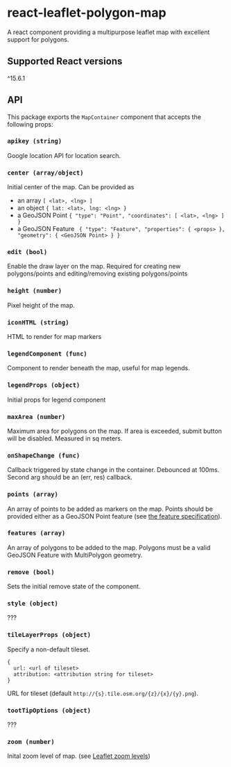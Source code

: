 # react-leaflet-polygon-map

A react component providing a multipurpose leaflet map with excellent support
for polygons.

## Supported React versions

^15.6.1

## API

This package exports the `MapContainer` component that accepts the following
props:

### `apikey (string)`

Google location API for location search.

### `center (array/object)`

Initial center of the map. Can be provided as
  - an array `[ <lat>, <lng> ]`
  - an object `{ lat: <lat>, lng: <lng> }`
  - a GeoJSON Point `{ "type": "Point", "coordinates": [ <lat>, <lng> ] }`
  - a GeoJSON Feature ```
    {
      "type": "Feature",
      "properties": { <props> },
      "geometry": { <GeoJSON Point> }
    }```

### `edit (bool)`

Enable the draw layer on the map. Required for creating new polygons/points and
editing/removing existing polygons/points

### `height (number)`

Pixel height of the map.

### `iconHTML (string)`

HTML to render for map markers

### `legendComponent (func)`

Component to render beneath the map, useful for map legends.

### `legendProps (object)`

Initial props for legend component

### `maxArea (number)`

Maximum area for polygons on the map. If area is exceeded, submit button will
be disabled. Measured in sq meters.

### `onShapeChange (func)`

Callback triggered by state change in the container. Debounced at 100ms. Second
arg should be an (err, res) callback.

### `points (array)`

An array of points to be added as markers on the map. Points should be
provided either as a GeoJSON Point
feature (see [the feature specification](https://macwright.org/2015/03/23/geojson-second-bite.html#features)).

### `features (array)`

An array of polygons to be added to the map. Polygons must be a valid GeoJSON
Feature with MultiPolygon geometry.

### `remove (bool)`

Sets the initial remove state of the component.

### `style (object)`

???

### `tileLayerProps (object)`

Specify a non-default tileset.

```
{
  url: <url of tileset>
  attribution: <attribution string for tileset>
}
```

URL for tileset (default `http://{s}.tile.osm.org/{z}/{x}/{y}.png`).

### `tootTipOptions (object)`

???

### `zoom (number)`

Inital zoom level of map. (see [Leaflet zoom levels](http://leafletjs.com/examples/zoom-levels/))

